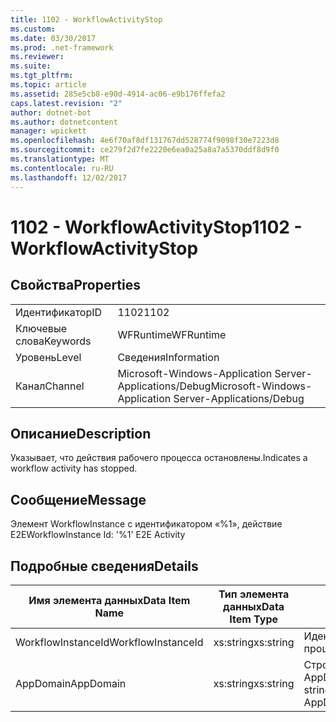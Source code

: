 ```yaml
---
title: 1102 - WorkflowActivityStop
ms.custom: 
ms.date: 03/30/2017
ms.prod: .net-framework
ms.reviewer: 
ms.suite: 
ms.tgt_pltfrm: 
ms.topic: article
ms.assetid: 285e5cb8-e90d-4914-ac06-e9b176ffefa2
caps.latest.revision: "2"
author: dotnet-bot
ms.author: dotnetcontent
manager: wpickett
ms.openlocfilehash: 4e6f70af8df131767dd528774f9098f30e7223d8
ms.sourcegitcommit: ce279f2d7fe2220e6ea0a25a8a7a5370ddf8d9f0
ms.translationtype: MT
ms.contentlocale: ru-RU
ms.lasthandoff: 12/02/2017
---
```

# <a name="1102---workflowactivitystop"></a><span data-ttu-id="30605-102">1102 - WorkflowActivityStop</span><span class="sxs-lookup"><span data-stu-id="30605-102">1102 - WorkflowActivityStop</span></span>
## <a name="properties"></a><span data-ttu-id="30605-103">Свойства</span><span class="sxs-lookup"><span data-stu-id="30605-103">Properties</span></span>  
  
|||  
|-|-|  
|<span data-ttu-id="30605-104">Идентификатор</span><span class="sxs-lookup"><span data-stu-id="30605-104">ID</span></span>|<span data-ttu-id="30605-105">1102</span><span class="sxs-lookup"><span data-stu-id="30605-105">1102</span></span>|  
|<span data-ttu-id="30605-106">Ключевые слова</span><span class="sxs-lookup"><span data-stu-id="30605-106">Keywords</span></span>|<span data-ttu-id="30605-107">WFRuntime</span><span class="sxs-lookup"><span data-stu-id="30605-107">WFRuntime</span></span>|  
|<span data-ttu-id="30605-108">Уровень</span><span class="sxs-lookup"><span data-stu-id="30605-108">Level</span></span>|<span data-ttu-id="30605-109">Сведения</span><span class="sxs-lookup"><span data-stu-id="30605-109">Information</span></span>|  
|<span data-ttu-id="30605-110">Канал</span><span class="sxs-lookup"><span data-stu-id="30605-110">Channel</span></span>|<span data-ttu-id="30605-111">Microsoft-Windows-Application Server-Applications/Debug</span><span class="sxs-lookup"><span data-stu-id="30605-111">Microsoft-Windows-Application Server-Applications/Debug</span></span>|  
  
## <a name="description"></a><span data-ttu-id="30605-112">Описание</span><span class="sxs-lookup"><span data-stu-id="30605-112">Description</span></span>  
 <span data-ttu-id="30605-113">Указывает, что действия рабочего процесса остановлены.</span><span class="sxs-lookup"><span data-stu-id="30605-113">Indicates a workflow activity has stopped.</span></span>  
  
## <a name="message"></a><span data-ttu-id="30605-114">Сообщение</span><span class="sxs-lookup"><span data-stu-id="30605-114">Message</span></span>  
 <span data-ttu-id="30605-115">Элемент WorkflowInstance с идентификатором «%1», действие E2E</span><span class="sxs-lookup"><span data-stu-id="30605-115">WorkflowInstance Id: '%1' E2E Activity</span></span>  
  
## <a name="details"></a><span data-ttu-id="30605-116">Подробные сведения</span><span class="sxs-lookup"><span data-stu-id="30605-116">Details</span></span>  
  
|<span data-ttu-id="30605-117">Имя элемента данных</span><span class="sxs-lookup"><span data-stu-id="30605-117">Data Item Name</span></span>|<span data-ttu-id="30605-118">Тип элемента данных</span><span class="sxs-lookup"><span data-stu-id="30605-118">Data Item Type</span></span>|<span data-ttu-id="30605-119">Описание</span><span class="sxs-lookup"><span data-stu-id="30605-119">Description</span></span>|  
|--------------------|--------------------|-----------------|  
|<span data-ttu-id="30605-120">WorkflowInstanceId</span><span class="sxs-lookup"><span data-stu-id="30605-120">WorkflowInstanceId</span></span>|<span data-ttu-id="30605-121">xs:string</span><span class="sxs-lookup"><span data-stu-id="30605-121">xs:string</span></span>|<span data-ttu-id="30605-122">Идентификатор экземпляра рабочего процесса.</span><span class="sxs-lookup"><span data-stu-id="30605-122">The workflow instance id.</span></span>|  
|<span data-ttu-id="30605-123">AppDomain</span><span class="sxs-lookup"><span data-stu-id="30605-123">AppDomain</span></span>|<span data-ttu-id="30605-124">xs:string</span><span class="sxs-lookup"><span data-stu-id="30605-124">xs:string</span></span>|<span data-ttu-id="30605-125">Строка, возвращаемая AppDomain.CurrentDomain.FriendlyName.</span><span class="sxs-lookup"><span data-stu-id="30605-125">The string returned by AppDomain.CurrentDomain.FriendlyName.</span></span>|
